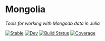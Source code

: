 # Mongolia

*Tools for working with Mongodb data in Julia*

[![Stable](https://img.shields.io/badge/docs-stable-blue.svg)](https://mgm7734.github.io/Mongolia.jl/stable/)
[![Dev](https://img.shields.io/badge/docs-dev-blue.svg)](https://mgm7734.github.io/Mongolia.jl/dev/)
[![Build Status](https://github.com/mgm7734/Mongolia.jl/actions/workflows/CI.yml/badge.svg?branch=main)](https://github.com/mgm7734/Mongolia.jl/actions/workflows/CI.yml?query=branch%3Amain)
[![Coverage](https://codecov.io/gh/mgm7734/Mongolia.jl/branch/main/graph/badge.svg)](https://codecov.io/gh/mgm7734/Mongolia.jl)
